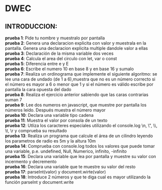 # DWEC
<h2>INTRODUCCION:<br></h2>
  <b>prueba 1</b>: Pide tu nombre y muestralo por pantalla<br>
  <b>prueba 2</b>: Genera una declaracion explicita con valor y muestrala en la pantalla. Genera una declaracion explicita multiple dandole valor a ellas<br>
  <b>prueba 3</b>: Declaración de la misma variable dos veces<br>
  <b>prueba 4</b>: Calcula el area del circulo con let, var o const<br>
  <b>prueba 5</b>: Diferencia entre e y E<br>
  <b>prueba 6</b>: Escribe el numero 10 en base 8 y en base 16 y sumalo<br>
 <b>prueba 7</b>: Realiza un ordinograma que implemente el siguiente algoritmo:
            se lee una cara de undado (de 1 a 6),muestra que no es un número correcto si el número
            es mayor a 6 o menor que 1 y si el número es válido escribe por pantalla
            la cara opuesta del dado<br>
  <b>prueba 8</b>: Realiza el ejercicio anterior sabiendo que las caras contrarias suman 7<br>
  <b>prueba 9</b>: Lee dos numeros en javascript, que muestre por pantalla los
            números leído. Después muestra el número mayor<br>
  <b>prueba 10</b>: Declara una variable tipo cadena<br>
  <b>prueba 11</b>: Muestra el valor por consola de un texto<br>
  <b>prueba 12</b>: Utliza los caracteres especiales utilizando el console.log
             \n, \", \\, \t, \r y comprueba su resultado<br>
  <b>prueba 13</b>: Realiza un programa que calcule el área de un cilindro leyendo los
             parametros de radio es 5m y la altura 10m<br>
  <b>prueba 14</b>: Comprueba con console.log todos los valores que puede tomar
             una variable, p.e. undefined, Null, Numerico, infinito, -infinito<br>
  <b>prueba 15</b>: Declara una variable que lea por pantalla y muestre su valor con incermento y decremento<br>
  <b>prueba 16</b>: Declara una variable que te muestre su valor del resto<br>
  <b>prueba 17</b>: parseInt(valor) y document.wirte(valor)<br>
  <b>prueba 18</b>: Introduce 2 números y que te diga cual es mayor utilizando la función parseInt y document.write
